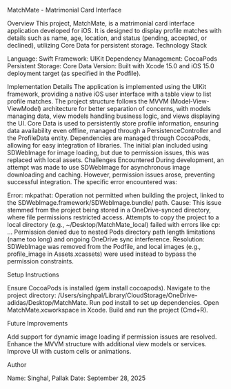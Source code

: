 MatchMate - Matrimonial Card Interface

Overview
This project, MatchMate, is a matrimonial card interface application developed for iOS. It is designed to display profile matches with details such as name, age, location, and status (pending, accepted, or declined), utilizing Core Data for persistent storage.
Technology Stack

Language: Swift
Framework: UIKit
Dependency Management: CocoaPods
Persistent Storage: Core Data
Version: Built with Xcode 15.0 and iOS 15.0 deployment target (as specified in the Podfile).

Implementation Details
The application is implemented using the UIKit framework, providing a native iOS user interface with a table view to list profile matches. The project structure follows the MVVM (Model-View-ViewModel) architecture for better separation of concerns, with models managing data, view models handling business logic, and views displaying the UI. Core Data is used to persistently store profile information, ensuring data availability even offline, managed through a PersistenceController and the ProfileData entity.
Dependencies are managed through CocoaPods, allowing for easy integration of libraries. The initial plan included using SDWebImage for image loading, but due to permission issues, this was replaced with local assets.
Challenges Encountered
During development, an attempt was made to use SDWebImage for asynchronous image downloading and caching. However, permission issues arose, preventing successful integration. The specific error encountered was:

Error: mkpathat: Operation not permitted when building the project, linked to the SDWebImage.framework/SDWebImage.bundle/ path.
Cause: This issue stemmed from the project being stored in a OneDrive-synced directory, where file permissions restricted access. Attempts to copy the project to a local directory (e.g., ~/Desktop/MatchMate_local) failed with errors like cp: ... Permission denied due to nested Pods directory path length limitations (name too long) and ongoing OneDrive sync interference.
Resolution: SDWebImage was removed from the Podfile, and local images (e.g., profile_image in Assets.xcassets) were used instead to bypass the permission constraints.

Setup Instructions

Ensure CocoaPods is installed (gem install cocoapods).
Navigate to the project directory: /Users/singhpal/Library/CloudStorage/OneDrive-adidas/Desktop/MatchMate.
Run pod install to set up dependencies.
Open MatchMate.xcworkspace in Xcode.
Build and run the project (Cmd+R).

Future Improvements

Add support for dynamic image loading if permission issues are resolved.
Enhance the MVVM structure with additional view models or services.
Improve UI with custom cells or animations.

Author

Name: Singhal, Pallak
Date: September 28, 2025
